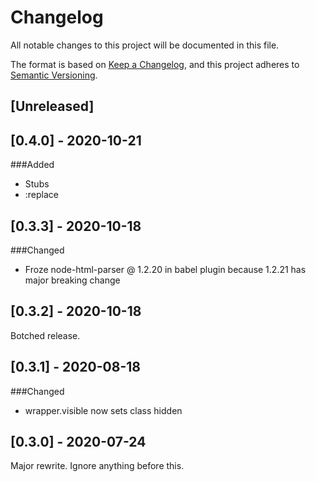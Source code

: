 # Changelog
All notable changes to this project will be documented in this file.

The format is based on [Keep a Changelog](https://keepachangelog.com/en/1.0.0/),
and this project adheres to [Semantic Versioning](https://semver.org/spec/v2.0.0.html).

## [Unreleased]

## [0.4.0] - 2020-10-21

###Added

- Stubs
- :replace

## [0.3.3] - 2020-10-18
###Changed

- Froze node-html-parser @ 1.2.20 in babel plugin because 1.2.21 has major breaking change

## [0.3.2] - 2020-10-18

Botched release.

## [0.3.1] - 2020-08-18

###Changed

- wrapper.visible now sets class hidden


## [0.3.0] - 2020-07-24

Major rewrite. Ignore anything before this.


